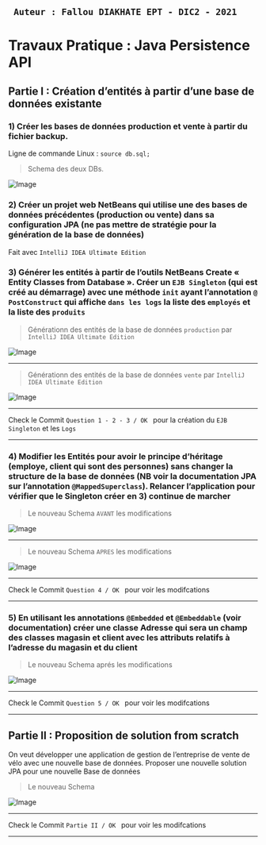 ## ` Auteur : Fallou DIAKHATE EPT - DIC2 - 2021`

# Travaux Pratique : Java Persistence API

## Partie I : Création d’entités à partir d’une base de données existante

### 1) Créer les bases de données production et vente à partir du fichier backup.
Ligne de commande Linux : `source db.sql;`

> Schema des deux DBs.

![Image](https://i.imgur.com/Wd3RSFh.png)


### 2) Créer un projet web NetBeans qui utilise une des bases de données précédentes (production ou vente) dans sa configuration JPA (ne pas mettre de stratégie pour la génération de la base de données)

Fait avec `IntelliJ IDEA Ultimate Edition`

### 3) Générer les entités à partir de l’outils NetBeans Create « Entity Classes from Database ». Créer un `EJB Singleton` (qui est créé au démarrage) avec une méthode `init` ayant l’annotation `@ PostConstruct` qui affiche `dans les logs` la liste des `employés` et la liste des `produits`

> Générationn des entités de la base de données `production` par `IntelliJ IDEA Ultimate Edition`

![Image](https://i.imgur.com/tkaR7mo.png)

------------------------------------------------

> Générationn des entités de la base de données `vente` par `IntelliJ IDEA Ultimate Edition`

![Image](https://i.imgur.com/Y36XEMw.png)

------------------------------------------------

Check le Commit  `Question 1 - 2 - 3 / OK `  pour la création du  `EJB Singleton`  et les  `Logs`

------------------------------------------------

### 4) Modifier les Entités pour avoir le principe d’héritage (employe, client qui sont des personnes) sans changer la structure de la base de données (NB voir la documentation JPA sur l’annotation  `@MappedSuperclass`). Relancer l’application pour vérifier que le Singleton créer en 3) continue de marcher

> Le nouveau Schema `AVANT` les modifications 

![Image](https://i.imgur.com/CZmQUrT.png)

------------------------------------------------

> Le nouveau Schema `APRES` les modifications 

![Image](https://i.imgur.com/xSIptsg.png)

------------------------------------------------

Check le Commit  `Question 4 / OK `  pour voir les modifcations

-----------------------------------------------

### 5) En utilisant les annotations `@Embedded` et `@Embeddable` (voir documentation) créer une classe Adresse qui sera un champ des classes magasin et client avec les attributs relatifs à l’adresse du magasin et du client

> Le nouveau Schema aprés les modifications 

![Image](https://i.imgur.com/S9MtMLG.png)

------------------------------------------------

Check le Commit  `Question 5 / OK `  pour voir les modifcations

-----------------------------------------------

## Partie II : Proposition de solution from scratch

On veut développer une application de gestion de l’entreprise de vente de vélo avec une
nouvelle base de données.
Proposer une nouvelle solution JPA pour une nouvelle Base de données

> Le nouveau Schema

![Image](https://i.imgur.com/QRiHObi.png)

------------------------------------------------

Check le Commit  `Partie II / OK `  pour voir les modifcations

-----------------------------------------------

